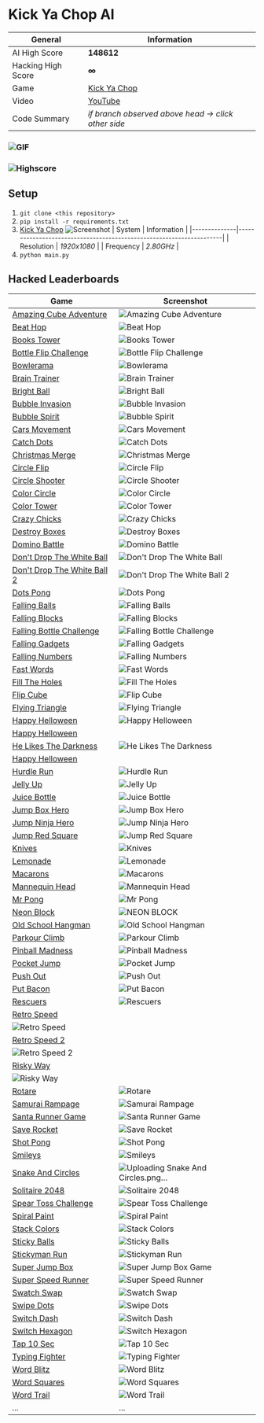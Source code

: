 # Kick Ya Chop AI
| General           | Information                                                         |
|--------------     |---------------------------------------------------------------------|
| AI High Score     | **148612**                                                          |
| Hacking High Score| **∞**                                                               |
| Game              | [Kick Ya Chop](https://www.addictinggames.com/clicker/kick-ya-chop) |
| Video             | [YouTube](https://youtu.be/FtH4Y9FFi3Q)                             |
| Code Summary      | *if branch observed above head &rarr; click other side*             |
### ![GIF](https://media.giphy.com/media/RVNPPwQIdXbc9SiGtQ/giphy.gif)
### ![Highscore](https://user-images.githubusercontent.com/97115586/162402747-0c37376c-6ba6-4ebc-9ebe-38dfeef0ea3a.png)
## Setup
1. `git clone <this repository>`
2. `pip install -r requirements.txt`
3. [Kick Ya Chop](https://www.addictinggames.com/clicker/kick-ya-chop)
  ![Screenshot](https://user-images.githubusercontent.com/97115586/162406068-deba4980-4430-4cd5-b7a0-b2b9dda00d58.png)
    | System       | Information                                                         |
    |--------------|---------------------------------------------------------------------|
    | Resolution   | *1920x1080*                                                         |
    | Frequency    | *2.80GHz*                                                           |   
4. `python main.py`
## Hacked Leaderboards
| Game                                                                                  | Screenshot                                              |
|---------------------------------------------------------------------------------------|---------------------------------------------------------|
|[Amazing Cube Adventure](https://www.addictinggames.com/clicker/amazing-cube-adventure)|![Amazing Cube Adventure](https://user-images.githubusercontent.com/97115586/162528479-93a74448-6a30-4a6e-b58f-f6a27df90438.png)|
|[Beat Hop](https://www.addictinggames.com/clicker/beat-hop)|![Beat Hop](https://user-images.githubusercontent.com/97115586/162528833-7a43d2fc-1068-43ef-a2e1-0e010140aa82.png)|
|[Books Tower](https://www.addictinggames.com/clicker/books-tower)|![Books Tower](https://user-images.githubusercontent.com/97115586/162529081-26ad34f7-a56a-4f2b-a98d-1a201f4e75ff.png)|
|[Bottle Flip Challenge](https://www.addictinggames.com/action/bottle-flip-challenge)|![Bottle Flip Challenge](https://user-images.githubusercontent.com/97115586/162529168-1670752a-af6d-4d37-868b-d3ba257c1678.png)|
|[Bowlerama](https://www.addictinggames.com/sports/bowlerama)|![Bowlerama](https://user-images.githubusercontent.com/97115586/162533324-4e03d34d-1c4e-4826-bf01-c0ee9e4e023e.png)|
|[Brain Trainer](https://www.addictinggames.com/clicker/brain-trainer)|![Brain Trainer](https://user-images.githubusercontent.com/97115586/162533504-689793a2-b678-4820-b997-3d153ce31cf9.png)|
|[Bright Ball](https://www.addictinggames.com/clicker/bright-ball)|![Bright Ball](https://user-images.githubusercontent.com/97115586/162533525-5b52ea7a-5ad0-4a32-b3a0-04a4a3f88779.png)|
|[Bubble Invasion](https://www.addictinggames.com/shooting/bubble-invasion)|![Bubble Invasion](https://user-images.githubusercontent.com/97115586/162533569-337bc892-0069-41f3-9e63-bce6c41dd227.png)|
|[Bubble Spirit](https://www.addictinggames.com/shooting/bubble-spirit)|![Bubble Spirit](https://user-images.githubusercontent.com/97115586/162533599-e6d27300-91b0-42d4-abe7-3de7ce381d67.png)|
|[Cars Movement](https://www.addictinggames.com/clicker/cars-movement)|![Cars Movement](https://user-images.githubusercontent.com/97115586/162533614-e473934c-f75d-4570-ae44-69dab399da5e.png)|
|[Catch Dots](https://www.addictinggames.com/shooting/catch-dots)|![Catch Dots](https://user-images.githubusercontent.com/97115586/162533631-28192466-09dd-4fda-9202-cab9d36039bd.png)|
|[Christmas Merge](https://www.addictinggames.com/puzzle/christmas-merge)|![Christmas Merge](https://user-images.githubusercontent.com/97115586/162533649-7e6be574-1220-4c5e-b0e4-f87c60f3664f.png)|
|[Circle Flip](https://www.addictinggames.com/clicker/circle-flip)|![Circle Flip](https://user-images.githubusercontent.com/97115586/162533667-e683a172-e99c-42a0-ae55-e6509cc6e917.png)|
|[Circle Shooter](https://www.addictinggames.com/shooting/circle-shooter)|![Circle Shooter](https://user-images.githubusercontent.com/97115586/162533711-6191086d-e1f4-4f4f-9796-f364707e18da.png)|
|[Color Circle](https://www.addictinggames.com/clicker/color-circle)|![Color Circle](https://user-images.githubusercontent.com/97115586/162533725-c1949c7a-7163-42d6-928e-c50c56e8053e.png)|
|[Color Tower](https://www.addictinggames.com/clicker/color-tower)|![Color Tower](https://user-images.githubusercontent.com/97115586/162533740-13e5a385-a6a0-48cb-8c7f-db7e8f4f10d2.png)|
|[Crazy Chicks](https://www.addictinggames.com/clicker/crazy-chiks)|![Crazy Chicks](https://user-images.githubusercontent.com/97115586/162533758-0da71d4a-10e5-4464-bb39-931fae592ddb.png)|
|[Destroy Boxes](https://www.addictinggames.com/shooting/destroy-boxes)|![Destroy Boxes](https://user-images.githubusercontent.com/97115586/162533773-8f6da2ca-7ef6-4e3a-a8b0-8ef21774cc0e.png)|
|[Domino Battle](https://www.addictinggames.com/strategy/domino-battle)|![Domino Battle](https://user-images.githubusercontent.com/97115586/162533805-4bd1905d-1cf9-4f8b-93ae-0b5bb70c82cd.png)|
|[Don't Drop The White Ball](https://www.addictinggames.com/action/dont-drop-the-white-ball)|![Don't Drop The White Ball](https://user-images.githubusercontent.com/97115586/162533823-f0c8eecb-17ef-4542-98b7-b32094834bc0.png)|
|[Don't Drop The White Ball 2](https://www.addictinggames.com/clicker/dont-drop-the-white-ball-2)|![Don't Drop The White Ball 2](https://user-images.githubusercontent.com/97115586/162533834-0a7643f7-c287-47f6-97fc-4f34dc5551e7.png)|
|[Dots Pong](https://www.addictinggames.com/clicker/dots-pong)|![Dots Pong](https://user-images.githubusercontent.com/97115586/162533851-dd28c6e2-df16-441d-b14c-c760d6f3637d.png)|
|[Falling Balls](https://www.addictinggames.com/action/falling-balls)|![Falling Balls](https://user-images.githubusercontent.com/97115586/162533874-7b75ef9f-2229-4add-94df-cbccfc9e631b.png)|
|[Falling Blocks](https://www.addictinggames.com/clicker/falling-blocks)|![Falling Blocks](https://user-images.githubusercontent.com/97115586/162533887-0bfe3bc7-a070-4ffd-b73f-1196863a498b.png)|
|[Falling Bottle Challenge](https://www.addictinggames.com/action/falling-bottle-challenge)|![Falling Bottle Challenge](https://user-images.githubusercontent.com/97115586/162533995-e73a74d7-1fb8-4b4d-b629-d658d0a05955.png)|
|[Falling Gadgets](https://www.addictinggames.com/clicker/falling-gadgets)|![Falling Gadgets](https://user-images.githubusercontent.com/97115586/162534007-b7cbb282-8b9a-4cba-bf19-ac3d4d8bf9ba.png)|
|[Falling Numbers](https://www.addictinggames.com/puzzle/falling-numbers)|![Falling Numbers](https://user-images.githubusercontent.com/97115586/162534049-cbdd85a4-f62c-4de7-b3d7-3bb3d54ac404.png)|
[Fast Words](https://www.addictinggames.com/clicker/fast-words)|![Fast Words](https://user-images.githubusercontent.com/97115586/162534102-7c1237f7-f3eb-4887-91cb-bf3f9da2997f.png)|
|[Fill The Holes](https://www.addictinggames.com/clicker/fill-the-holes)|![Fill The Holes](https://user-images.githubusercontent.com/97115586/162534125-8df08477-ebad-452e-8dce-d87c48eac9f0.png)|
|[Flip Cube](https://www.addictinggames.com/clicker/flip-cube)|![Flip Cube](https://user-images.githubusercontent.com/97115586/162534144-c4b350bf-5e49-4a93-ba24-d96584cb5edf.png)|
|[Flying Triangle](https://www.addictinggames.com/clicker/flying-triangle)|![Flying Triangle](https://user-images.githubusercontent.com/97115586/162534172-843af683-5ae7-4703-b327-901643163833.png)|
|[Happy Helloween](https://www.addictinggames.com/clicker/happy-helloween)|![Happy Helloween](https://user-images.githubusercontent.com/97115586/162534188-ce394ff3-0c97-453d-84e6-c67a2c689483.png)|
|[Happy Helloween](https://www.addictinggames.com/clicker/happy-helloween)||
|[He Likes The Darkness](https://www.addictinggames.com/action/he-likes-the-darkness)|![He Likes The Darkness](https://user-images.githubusercontent.com/97115586/162534195-36fdff4e-2c93-45d1-894c-4a9f1f249b85.png)|
|[Happy Helloween](https://www.addictinggames.com/clicker/happy-helloween)||
|[Hurdle Run](https://www.addictinggames.com/sports/hurdle-run)|![Hurdle Run](https://user-images.githubusercontent.com/97115586/162534211-f9dfb6de-dfa8-437d-999f-8c05c6032063.png)|
|[Jelly Up](https://www.addictinggames.com/clicker/jelly-up)|![Jelly Up](https://user-images.githubusercontent.com/97115586/162534217-1cfcafb1-23e8-4bec-82a5-9163f644507d.png)|
|[Juice Bottle](https://www.addictinggames.com/clicker/juice-bottle)|![Juice Bottle](https://user-images.githubusercontent.com/97115586/162534226-639b67dd-642f-452c-9a84-981fc29495d4.png)|
|[Jump Box Hero](https://www.addictinggames.com/clicker/jump-box-hero)|![Jump Box Hero](https://user-images.githubusercontent.com/97115586/162534254-857f1f54-e7b9-4d7c-8b3c-ef98ae6e2348.png)|
|[Jump Ninja Hero](https://www.addictinggames.com/clicker/jump-ninja-hero)|![Jump Ninja Hero](https://user-images.githubusercontent.com/97115586/162534261-f3e21c55-dfbd-4fec-9396-1ab9066a0356.png)|
|[Jump Red Square](https://www.addictinggames.com/clicker/jump-red-square)|![Jump Red Square](https://user-images.githubusercontent.com/97115586/162534285-4c2dbd6b-72d6-4fed-ab79-f2cf8ed4ffe7.png)|
|[Knives](https://www.addictinggames.com/action/knives)|![Knives](https://user-images.githubusercontent.com/97115586/162534321-12914951-13bf-4b3b-9d31-ec6ee2dc9b04.png)|
|[Lemonade](https://www.addictinggames.com/clicker/lemonade)|![Lemonade](https://user-images.githubusercontent.com/97115586/162534342-886d42e0-a742-4932-a000-70ad2b5ffb8e.png)|
|[Macarons](https://www.addictinggames.com/puzzle/macarons)|![Macarons](https://user-images.githubusercontent.com/97115586/162534666-0633623a-00af-484c-a3b1-834c82af8b47.png)|
|[Mannequin Head](https://www.addictinggames.com/clicker/mannequin-head)|![Mannequin Head](https://user-images.githubusercontent.com/97115586/162534681-d664606c-df61-455f-8382-cba4dce9e384.png)|
|[Mr Pong](https://www.addictinggames.com/clicker/mr-pong)|![Mr Pong](https://user-images.githubusercontent.com/97115586/162534694-4664e1fd-d0d7-40b8-95c0-8e827f379a15.png)|
|[Neon Block](https://www.addictinggames.com/clicker/neon-block)|![NEON BLOCK](https://user-images.githubusercontent.com/97115586/162534708-069287a9-b397-4bbd-af6e-8781c6546f1f.png)|
|[Old School Hangman](https://www.addictinggames.com/puzzle/old-school-hangman)|![Old School Hangman](https://user-images.githubusercontent.com/97115586/162534720-e40cd244-7d0e-45d2-ba55-79455151410f.png)|
|[Parkour Climb](https://www.addictinggames.com/action/parkour-climb)|![Parkour Climb](https://user-images.githubusercontent.com/97115586/162534730-41396b2a-8930-4db0-a392-0e0611d6b095.png)|
|[Pinball Madness](https://www.addictinggames.com/action/pinball-madness)|![Pinball Madness](https://user-images.githubusercontent.com/97115586/162534758-60f8bdb5-cb76-40af-b086-40f7b7921997.png)|
|[Pocket Jump](https://www.addictinggames.com/clicker/pocket-jump)|![Pocket Jump](https://user-images.githubusercontent.com/97115586/162534786-21ab106b-da26-40b3-adb9-b99d02de38c7.png)|
|[Push Out](https://www.addictinggames.com/action/pushout)|![Push Out](https://user-images.githubusercontent.com/97115586/162534803-1cdd1446-3e51-47c2-a3b0-71d1085efc4c.png)|
|[Put Bacon](https://www.addictinggames.com/puzzle/put-bacon)|![Put Bacon](https://user-images.githubusercontent.com/97115586/162534824-c6e6b4bc-ccd0-4503-8329-24f2663efafd.png)|
|[Rescuers](https://www.addictinggames.com/action/rescuers)|![Rescuers](https://user-images.githubusercontent.com/97115586/162534836-476090d7-6d7f-4ad0-a750-e0d9ccc2dac0.png)|
|[Retro Speed](https://www.addictinggames.com/car/retro-speed)|
![Retro Speed](https://user-images.githubusercontent.com/97115586/162534853-ae2b57b0-8369-4dff-9d2b-56d1cc978ee1.png)|
|[Retro Speed 2](https://www.addictinggames.com/car/retro-speed-2)|
![Retro Speed 2](https://user-images.githubusercontent.com/97115586/162534862-7faf739b-50f5-4159-add3-8abdf4523375.png)|
|[Risky Way](https://www.addictinggames.com/action/risky-way)|
![Risky Way](https://user-images.githubusercontent.com/97115586/162534874-ac245cf1-bc11-4ad1-875c-3be985ff7f93.png)|
|[Rotare](https://www.addictinggames.com/clicker/rotare)|![Rotare](https://user-images.githubusercontent.com/97115586/162534890-99bd1d91-73bb-4030-bb77-ea2f4dfbcee1.png)|
|[Samurai Rampage](https://www.addictinggames.com/clicker/samurai-rampage)|![Samurai Rampage](https://user-images.githubusercontent.com/97115586/162534900-efa2ddb1-3380-4007-a0d3-db1c7238350c.png)|
|[Santa Runner Game](https://www.addictinggames.com/action/santa-run)|![Santa Runner Game](https://user-images.githubusercontent.com/97115586/162534910-1c351159-a811-4cbc-af98-b7d1d53762c6.png)|
|[Save Rocket](https://www.addictinggames.com/action/save-rocket)|![Save Rocket](https://user-images.githubusercontent.com/97115586/162534925-146f7176-c478-461c-8de0-702eefcec39d.png)|
|[Shot Pong](https://www.addictinggames.com/clicker/shot-pong)|![Shot Pong](https://user-images.githubusercontent.com/97115586/162534948-69044660-e6af-493e-8e85-d3aa2d72a420.png)|
|[Smileys](https://www.addictinggames.com/puzzle/smileys)|![Smileys](https://user-images.githubusercontent.com/97115586/162534956-f820aed4-ccbe-421d-9d95-9933d02f2907.png)|
|[Snake And Circles](https://www.addictinggames.com/action/snakes-and-circles)|![Uploading Snake And Circles.png…]()|
|[Solitaire 2048](https://www.addictinggames.com/puzzle/solitaire-2048)|![Solitaire 2048](https://user-images.githubusercontent.com/97115586/162534989-85d3d61c-0941-4c80-a874-085e4dbe37da.png)|
|[Spear Toss Challenge](https://www.addictinggames.com/clicker/spear-toss-challenge)|![Spear Toss Challenge](https://user-images.githubusercontent.com/97115586/162535001-daa2ade1-1c7e-424e-86a8-d69ea69e3e84.png)|
|[Spiral Paint](https://www.addictinggames.com/shooting/spiral-paint)|![Spiral Paint](https://user-images.githubusercontent.com/97115586/162535048-4704e147-2cad-4f85-8a6a-e88be49ab039.png)|
|[Stack Colors](https://www.addictinggames.com/shooting/stack-colors)|![Stack Colors](https://user-images.githubusercontent.com/97115586/162535068-76535597-7d62-459f-9cea-ef581139681e.png)|
|[Sticky Balls](https://www.addictinggames.com/clicker/sticky-balls)|![Sticky Balls](https://user-images.githubusercontent.com/97115586/162535079-ecd2ca62-b5d5-4eab-8058-bea1fd17a815.png)|
|[Stickyman Run](https://www.addictinggames.com/strategy/stickyman-run)|![Stickyman Run](https://user-images.githubusercontent.com/97115586/162535088-4cf11bca-44cd-49c3-bd23-087d9200b54c.png)|
|[Super Jump Box](https://www.addictinggames.com/clicker/super-jump-box)|![Super Jump Box Game](https://user-images.githubusercontent.com/97115586/162535105-1de1462a-3440-4abd-b7f1-b41c5dae5a15.png)|
|[Super Speed Runner](https://www.addictinggames.com/action/super-speed-runner)|![Super Speed Runner](https://user-images.githubusercontent.com/97115586/162535120-ea53695a-a396-43b3-838b-a4b9dd9f1e1f.png)|
|[Swatch Swap](https://www.addictinggames.com/puzzle/swatch-swap)|![Swatch Swap](https://user-images.githubusercontent.com/97115586/162535136-0ae08356-ae2a-44fb-89e4-782a9c892c97.png)|
|[Swipe Dots](https://www.addictinggames.com/puzzle/swipe-dots)|![Swipe Dots](https://user-images.githubusercontent.com/97115586/162535161-ccacc7b4-f46a-4837-bfeb-4d7356ef7d4a.png)|
|[Switch Dash](https://www.addictinggames.com/clicker/switch-dash)|![Switch Dash](https://user-images.githubusercontent.com/97115586/162535181-f45f571d-36b3-4093-ac12-8a6baf68ab2a.png)|
|[Switch Hexagon](https://www.addictinggames.com/clicker/switch-hexagon)|![Switch Hexagon](https://user-images.githubusercontent.com/97115586/162535195-0d00c373-142b-46f0-89b8-5d197bea5117.png)|
|[Tap 10 Sec](https://www.addictinggames.com/puzzle/tap-10-sec)|![Tap 10 Sec](https://user-images.githubusercontent.com/97115586/162535266-c73087f5-17bf-4491-831c-341de474f7ce.png)|
|[Typing Fighter](https://www.addictinggames.com/action/typing-fighter)|![Typing Fighter](https://user-images.githubusercontent.com/97115586/162535231-babc2a24-5ffc-458f-99e0-0afffae721c8.png)|
|[Word Blitz](https://www.addictinggames.com/puzzle/word-blitz)|![Word Blitz](https://user-images.githubusercontent.com/97115586/162535283-ce4fa451-cca0-4a82-8a32-2b3049ed4cd7.png)|
|[Word Squares](https://www.addictinggames.com/puzzle/word-squares)|![Word Squares](https://user-images.githubusercontent.com/97115586/162535307-61fe6129-baa2-4bc6-99f5-d2ba6db8507b.png)|
|[Word Trail](https://www.addictinggames.com/puzzle/word-trail)|![Word Trail](https://user-images.githubusercontent.com/97115586/162535323-b2f579fe-5e99-4ce8-9e74-8165fe60275c.png)|
|...|...|
